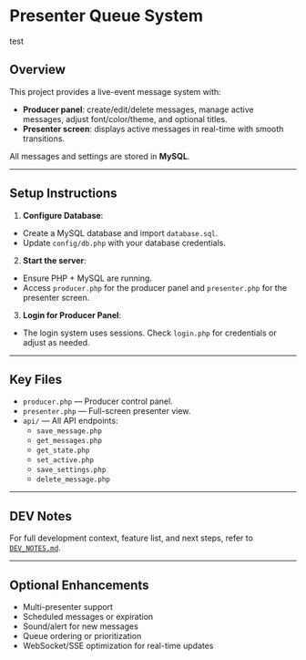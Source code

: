 # Presenter Queue System
test
## Overview
This project provides a live-event message system with:

- **Producer panel**: create/edit/delete messages, manage active messages, adjust font/color/theme, and optional titles.
- **Presenter screen**: displays active messages in real-time with smooth transitions.

All messages and settings are stored in **MySQL**.

---

## Setup Instructions

1. **Configure Database**:
- Create a MySQL database and import `database.sql`.
- Update `config/db.php` with your database credentials.

2. **Start the server**:
- Ensure PHP + MySQL are running.
- Access `producer.php` for the producer panel and `presenter.php` for the presenter screen.

3. **Login for Producer Panel**:
- The login system uses sessions. Check `login.php` for credentials or adjust as needed.

---

## Key Files

- `producer.php` — Producer control panel.
- `presenter.php` — Full-screen presenter view.
- `api/` — All API endpoints:
  - `save_message.php`
  - `get_messages.php`
  - `get_state.php`
  - `set_active.php`
  - `save_settings.php`
  - `delete_message.php`

---

## DEV Notes

For full development context, feature list, and next steps, refer to [`DEV_NOTES.md`](DEV_NOTES.md).

---

## Optional Enhancements

- Multi-presenter support
- Scheduled messages or expiration
- Sound/alert for new messages
- Queue ordering or prioritization
- WebSocket/SSE optimization for real-time updates
